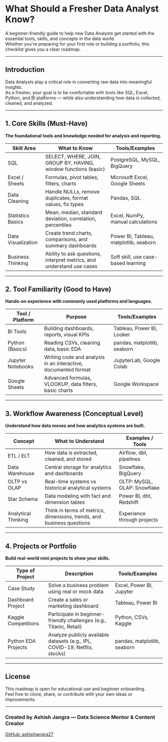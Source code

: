 # What Should a Fresher Data Analyst Know?

A beginner-friendly guide to help new Data Analysts get started with the essential tools, skills, and concepts in the data world.  
Whether you're preparing for your first role or building a portfolio, this checklist gives you a clear roadmap.

---

## Introduction

Data Analysts play a critical role in converting raw data into meaningful insights.  
As a fresher, your goal is to be comfortable with tools like SQL, Excel, Python, and BI platforms — while also understanding how data is collected, cleaned, and analyzed.

---

## 1. Core Skills (Must-Have)

**The foundational tools and knowledge needed for analysis and reporting.**

| Skill Area        | What to Know                                                                 | Tools/Examples                                |
|-------------------|------------------------------------------------------------------------------|-----------------------------------------------|
| SQL               | SELECT, WHERE, JOIN, GROUP BY, HAVING, window functions (basic)              | PostgreSQL, MySQL, BigQuery                   |
| Excel / Sheets    | Formulas, pivot tables, filters, charts                                      | Microsoft Excel, Google Sheets                |
| Data Cleaning     | Handle NULLs, remove duplicates, format values, fix types                    | Pandas, SQL                                   |
| Statistics Basics | Mean, median, standard deviation, correlation, percentiles                   | Excel, NumPy, manual calculations             |
| Data Visualization| Create trend charts, comparisons, and summary dashboards                     | Power BI, Tableau, matplotlib, seaborn        |
| Business Thinking | Ability to ask questions, interpret metrics, and understand use cases        | Soft skill, use case-based learning           |

---

## 2. Tool Familiarity (Good to Have)

**Hands-on experience with commonly used platforms and languages.**

| Tool / Platform   | Purpose                                                                      | Tools/Examples                                 |
|-------------------|-------------------------------------------------------------------------------|------------------------------------------------|
| BI Tools          | Building dashboards, reports, visual KPIs                                    | Tableau, Power BI, Looker                      |
| Python (Basics)   | Reading CSVs, cleaning data, basic EDA                                        | pandas, matplotlib, seaborn                    |
| Jupyter Notebooks | Writing code and analysis in an interactive, documented format               | JupyterLab, Google Colab                       |
| Google Sheets     | Advanced formulas, VLOOKUP, data filters, basic charts                        | Google Workspace                               |

---

## 3. Workflow Awareness (Conceptual Level)

**Understand how data moves and how analytics systems are built.**

| Concept            | What to Understand                                                           | Examples / Tools                              |
|--------------------|-------------------------------------------------------------------------------|------------------------------------------------|
| ETL / ELT          | How data is extracted, cleaned, and stored                                    | Airflow, dbt, pipelines                        |
| Data Warehouse     | Central storage for analytics and dashboards                                  | Snowflake, BigQuery                           |
| OLTP vs OLAP       | Real-time systems vs historical analytical systems                            | OLTP: MySQL, OLAP: Snowflake                  |
| Star Schema        | Data modeling with fact and dimension tables                                  | Power BI, dbt, Redshift                       |
| Analytical Thinking| Think in terms of metrics, dimensions, trends, and business questions         | Experience through projects                   |

---

## 4. Projects or Portfolio

**Build real-world mini projects to show your skills.**

| Type of Project     | Description                                                                 | Tools/Examples                                  |
|---------------------|-----------------------------------------------------------------------------|-------------------------------------------------|
| Case Study          | Solve a business problem using real or mock data                            | Excel, Power BI, Jupyter                        |
| Dashboard Project   | Create a sales or marketing dashboard                                        | Tableau, Power BI                              |
| Kaggle Competitions | Participate in beginner-friendly challenges (e.g., Titanic, Retail)         | Python, CSVs, Kaggle                            |
| Python EDA Projects | Analyze publicly available datasets (e.g., IPL, COVID-19, Netflix, stocks)  | pandas, matplotlib, seaborn                     |

---

## License

This roadmap is open for educational use and beginner onboarding.  
Feel free to clone, share, or contribute with your own ideas or improvements.

---

### Created by Ashish Jangra — Data Science Mentor & Content Creator  
[GitHub: ashishjangra27](https://github.com/ashishjangra27)
